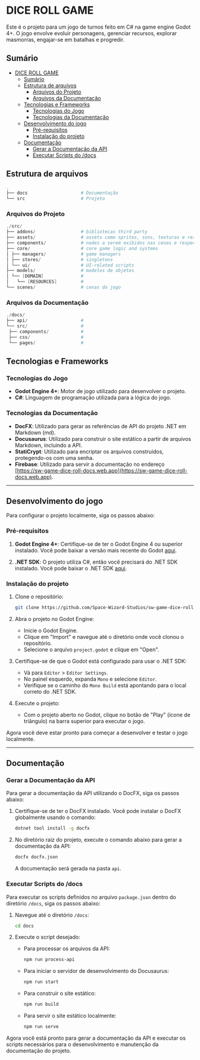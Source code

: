 # DICE ROLL GAME

Este é o projeto para um jogo de turnos feito em C# na game engine Godot 4+. O jogo envolve evoluir personagens, gerenciar recursos, explorar masmorras, engajar-se em batalhas e progredir.

## Sumário

- [DICE ROLL GAME](#dice-roll-game)
  - [Sumário](#sumário)
  - [Estrutura de arquivos](#estrutura-de-arquivos)
    - [Arquivos do Projeto](#arquivos-do-projeto)
    - [Arquivos da Documentação](#arquivos-da-documentação)
  - [Tecnologias e Frameworks](#tecnologias-e-frameworks)
    - [Tecnologias do Jogo](#tecnologias-do-jogo)
    - [Tecnologias da Documentação](#tecnologias-da-documentação)
  - [Desenvolvimento do jogo](#desenvolvimento-do-jogo)
    - [Pré-requisitos](#pré-requisitos)
    - [Instalação do projeto](#instalação-do-projeto)
  - [Documentação](#documentação)
    - [Gerar a Documentação da API](#gerar-a-documentação-da-api)
    - [Executar Scripts do /docs](#executar-scripts-do-docs)

## Estrutura de arquivos

```powershell
.
├── docs                    # Documentação
└── src                     # Projeto
```

### Arquivos do Projeto

```powershell
./src/
├── addons/                 # bibliotecas third party
├── assets/                 # assets como sprites, sons, texturas e respectivos arquivos de configuração
├── components/             # nodes a serem exibidos nas cenas e respectivos arquivos de
├── core/                   # core game logic and systems
│ ├── managers/             # game managers
│ ├── stores/               # singletons
│ └── ui/                   # UI-related scripts
├── models/                 # modelos de objetos
│ └── [DOMAIN]              #
│   └── [RESOURCES]         #
└── scenes/                 # cenas do jogo
```

### Arquivos da Documentação

```powershell
./docs/
├── api/                    #
└── src/                    #
 ├── components/            #
 ├── css/                   #
 └── pages/                 #

```

## Tecnologias e Frameworks

### Tecnologias do Jogo

- **Godot Engine 4+**: Motor de jogo utilizado para desenvolver o projeto.
- **C#**: Linguagem de programação utilizada para a lógica do jogo.

### Tecnologias da Documentação

- **DocFX**: Utilizado para gerar as referências de API do projeto .NET em Markdown (md).
- **Docusaurus**: Utilizado para construir o site estático a partir de arquivos Markdown, incluindo a API.
- **StatiCrypt**: Utilizado para encriptar os arquivos construídos, protegendo-os com uma senha.
- **Firebase**: Utilizado para servir a documentação no endereço [https://sw-game-dice-roll-docs.web.app](https://sw-game-dice-roll-docs.web.app).

---

## Desenvolvimento do jogo

Para configurar o projeto localmente, siga os passos abaixo:

### Pré-requisitos

1. **Godot Engine 4+**: Certifique-se de ter o Godot Engine 4 ou superior instalado. Você pode baixar a versão mais recente do Godot [aqui](https://godotengine.org/download).

2. **.NET SDK**: O projeto utiliza C#, então você precisará do .NET SDK instalado. Você pode baixar o .NET SDK [aqui](https://dotnet.microsoft.com/download).

### Instalação do projeto

1. Clone o repositório:

   ```sh
   git clone https://github.com/Space-Wizard-Studios/sw-game-dice-roll.git
   ```

2. Abra o projeto no Godot Engine:

   - Inicie o Godot Engine.
   - Clique em "Import" e navegue até o diretório onde você clonou o repositório.
   - Selecione o arquivo `project.godot` e clique em "Open".

3. Certifique-se de que o Godot está configurado para usar o .NET SDK:

   - Vá para `Editor` > `Editor Settings`.
   - No painel esquerdo, expanda `Mono` e selecione `Editor`.
   - Verifique se o caminho do `Mono Build` está apontando para o local correto do .NET SDK.

4. Execute o projeto:
   - Com o projeto aberto no Godot, clique no botão de "Play" (ícone de triângulo) na barra superior para executar o jogo.

Agora você deve estar pronto para começar a desenvolver e testar o jogo localmente.

---

## Documentação

### Gerar a Documentação da API

Para gerar a documentação da API utilizando o DocFX, siga os passos abaixo:

1. Certifique-se de ter o DocFX instalado. Você pode instalar o DocFX globalmente usando o comando:

   ```sh
   dotnet tool install -g docfx
   ```

2. No diretório raiz do projeto, execute o comando abaixo para gerar a documentação da API:

   ```sh
   docfx docfx.json
   ```

   A documentação será gerada na pasta `api`.

### Executar Scripts do /docs

Para executar os scripts definidos no arquivo `package.json` dentro do diretório `/docs`, siga os passos abaixo:

1. Navegue até o diretório `/docs`:

   ```sh
   cd docs
   ```

2. Execute o script desejado:

   - Para processar os arquivos da API:

     ```sh
     npm run process-api
     ```

   - Para iniciar o servidor de desenvolvimento do Docusaurus:

     ```sh
     npm run start
     ```

   - Para construir o site estático:

     ```sh
     npm run build
     ```

   - Para servir o site estático localmente:

     ```sh
     npm run serve
     ```

Agora você está pronto para gerar a documentação da API e executar os scripts necessários para o desenvolvimento e manutenção da documentação do projeto.
